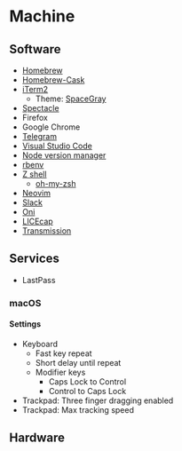 # Machine

## Software

- [Homebrew](https://brew.sh)
- [Homebrew-Cask](https://caskroom.github.io)
- [iTerm2](https://www.iterm2.com)
  - Theme: [SpaceGray](https://github.com/mbadolato/iTerm2-Color-Schemes#spacegray)
- [Spectacle](https://www.spectacleapp.com)
- Firefox
- Google Chrome
- [Telegram](https://telegram.org)
- [Visual Studio Code](https://code.visualstudio.com)
- [Node version manager](https://github.com/creationix/nvm)
- [rbenv](https://github.com/rbenv/rbenv)
- [Z shell](http://zsh.sourceforge.net)
  - [oh-my-zsh](https://github.com/robbyrussell/oh-my-zsh)
- [Neovim](https://neovim.io)
- [Slack](https://slack.com)
- [Oni](https://www.onivim.io/)
- [LICEcap](https://www.cockos.com/licecap/)
- [Transmission](https://transmissionbt.com/)

## Services
- LastPass

### macOS

#### Settings

- Keyboard
  - Fast key repeat
  - Short delay until repeat
  - Modifier keys
    - Caps Lock to Control
    - Control to Caps Lock
- Trackpad: Three finger dragging enabled
- Trackpad: Max tracking speed

## Hardware
